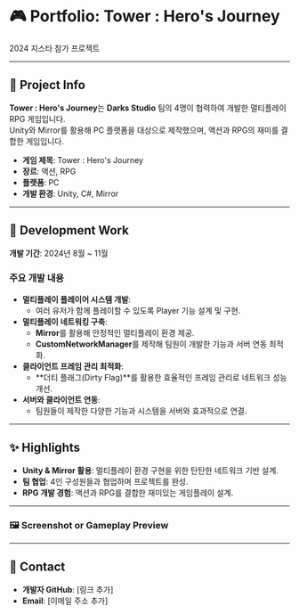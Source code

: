 # 🎮 Portfolio: **Tower : Hero's Journey**  
2024 지스타 참가 프로젝트

---

## 📝 Project Info  
**Tower : Hero's Journey**는 **Darks Studio** 팀의 4명이 협력하여 개발한 멀티플레이 RPG 게임입니다.  
Unity와 Mirror를 활용해 PC 플랫폼을 대상으로 제작했으며, 액션과 RPG의 재미를 결합한 게임입니다.

- **게임 제목**: Tower : Hero's Journey  
- **장르**: 액션, RPG  
- **플랫폼**: PC  
- **개발 환경**: Unity, C#, Mirror  

---

## 💼 Development Work  
**개발 기간**: 2024년 8월 ~ 11월  

### 주요 개발 내용  
- **멀티플레이 플레이어 시스템 개발**:  
  - 여러 유저가 함께 플레이할 수 있도록 Player 기능 설계 및 구현.
- **멀티플레이 네트워킹 구축**:  
  - **Mirror**를 활용해 안정적인 멀티플레이 환경 제공.
  - **CustomNetworkManager**를 제작해 팀원이 개발한 기능과 서버 연동 최적화.
- **클라이언트 프레임 관리 최적화**:  
  - **더티 플래그(Dirty Flag)**를 활용한 효율적인 프레임 관리로 네트워크 성능 개선.  
- **서버와 클라이언트 연동**:  
  - 팀원들이 제작한 다양한 기능과 시스템을 서버와 효과적으로 연결.

---

## ✨ Highlights  
- **Unity & Mirror 활용**: 멀티플레이 환경 구현을 위한 탄탄한 네트워크 기반 설계.  
- **팀 협업**: 4인 구성원들과 협업하며 프로젝트를 완성.  
- **RPG 개발 경험**: 액션과 RPG를 결합한 재미있는 게임플레이 설계.

---

### 🖼️ Screenshot or Gameplay Preview  


---

## 📧 Contact  
- **개발자 GitHub**: [링크 추가]  
- **Email**: [이메일 주소 추가]
